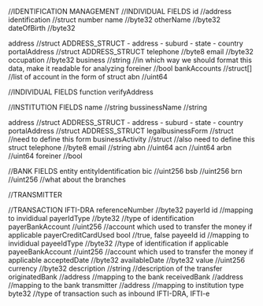 //IDENTIFICATION MANAGEMENT
//INDIVIDUAL FIELDS
id          //address
identification  //struct
    number 
name        //byte32
otherName   //byte32
dateOfBirth //byte32

address     //struct ADDRESS_STRUCT
    - address
    - suburd
    - state
    - country
portalAddress   //struct ADDRESS_STRUCT
telephone   //byte8
email       //byte32
occupation  //byte32
business    //string
    //in which way we should format this data, make it readable for analyzing
foreiner    //bool
bankAccounts     //struct[]
    //list of account in the form of struct
abn         //uint64

//INDIVIDUAL FIELDS
function verifyAddress

//INSTITUTION FIELDS
name            //string
bussinessName   //string

address     //struct ADDRESS_STRUCT
    - address
    - suburd
    - state
    - country
portalAddress   //struct ADDRESS_STRUCT
legalbusinessForm   //struct
    //need to define this form
businessActivity    //struct
    //also need to define this struct
telephone   //byte8
email       //string
abn         //uint64
acn         //uint64
arbn        //uint64
foreiner    //bool

//BANK FIELDS
entity  entityIdentification
bic     //uint256
bsb     //uint256
brn     //uint256
    //what about the branches

//TRANSMITTER

//TRANSACTION   IFTI-DRA 
referenceNumber //byte32
payerId   id //mapping to invididual
payerIdType     //byte32    //type of identification
payerBankAccount    //uint256   //account which used to transfer the money if applicable
payerCreditCardUsed      bool        //true, false
payeeId   id //mapping to invididual
payeeIdType     //byte32    //type of identification if applicable
payeeBankAccount    //uint256   //account which used to transfer the money if applicable 
acceptedDate    //byte32
availableDate   //byte32
value           //uint256
currency        //byte32
description     //string    //description of the transfer
originatedBank  //address   //mapping to the bank
receivedBank    //address   //mapping to the bank
transmitter     //address   //mapping to institution
type            byte32      //type of transaction such as inbound IFTI-DRA, IFTI-e







